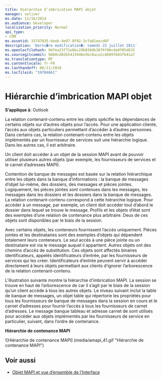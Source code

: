 ```yaml
---
title: Hiérarchie d’imbrication MAPI objet
manager: soliver
ms.date: 11/16/2014
ms.audience: Developer
localization_priority: Normal
api_type:
- COM
ms.assetid: 33747835-6eeb-4e07-8f92-3cfa81eecd0f
description: 'Derni�re modification�: samedi 23 juillet 2011'
ms.openlocfilehash: 94fea23f71e6bc29b038db38f6f06cda0f85d635
ms.sourcegitcommit: 9d60cd82b5413446e5bc8ace2cd689f683fb41a7
ms.translationtype: MT
ms.contentlocale: fr-FR
ms.lasthandoff: 06/11/2018
ms.locfileid: "19784661"
---
```

# <a name="mapi-object-containment-hierarchy"></a>Hiérarchie d’imbrication MAPI objet
  
**S’applique à**: Outlook 
  
La relation contenant-contenu entre les objets spécifie les dépendances de certains objets sur d’autres objets pour l’accès. Pour une application cliente, l’accès aux objets particuliers permettant d’accéder à d’autres personnes. Dans certains cas, la relation contenant-contenu entre les objets implémentés par un fournisseur de services suit une hiérarchie logique. Dans les autres cas, il est arbitraire. 
  
Un client doit accéder à un objet de la session MAPI avant de pouvoir utiliser plusieurs autres objets (par exemple, les fournisseurs de services et le carnet d’adresses MAPI).
  
Contention de banque de messages est basée sur la relation hiérarchique entre les objets dans la banque d’informations : la banque de messages d’objet lui-même, des dossiers, des messages et pièces jointes. Logiquement, les pièces jointes sont contenues dans les messages, les messages dans les dossiers et les dossiers dans la banque de messages. La relation contenant-contenu correspond à cette hiérarchie logique. Pour accéder à un message, par exemple, un client doit accéder tout d’abord le dossier dans lequel se trouve le message. Profils et les objets d’état sont des exemples d’une relation de contenance plus arbitraire. Deux de ces objets sont disponibles par le biais de la session. 
  
Avec certains objets, les conteneurs fournissent l’accès uniquement. Pièces jointes et les destinataires sont des exemples d’objets qui dépendent totalement leurs conteneurs. Le seul accès à une pièce jointe ou un destinataire est via le message auquel il appartient. Autres objets ont des chemins d’accès de substitution. Ces objets sont affectés binaires identificateurs, appelés identificateurs d’entrée, par les fournisseurs de services qui les créer. Identificateurs d’entrée peuvent servir à accéder directement à leurs objets permettant aux clients d’ignorer l’arborescence de la relation contenant-contenu. 
  
L’illustration suivante montre la hiérarchie d’imbrication MAPI. La session se trouve en haut de l’arborescence de car il s’agit par le biais de la session qu’un client accède à tous les autres objets. Le niveau suivant inclut la table de banque de messages, un objet table qui répertorie les propriétés pour tous les fournisseurs de banque de messages dans la session en cours et le carnet d’adresses pour fournir l’accès à tous les fournisseurs de carnet d’adresses. Le message banque tableau et adresse carnet de sont utilisés pour accéder aux objets implémentés par les fournisseurs de service en particulier, suivant, dans l’ordre de contenance.
  
**Hiérarchie de contenance MAPI**
  
![Hiérarchie de contenance MAPI] (media/amapi_41.gif "Hiérarchie de contenance MAPI")
  
## <a name="see-also"></a>Voir aussi

- [Objet MAPI et vue d’ensemble de l’Interface](mapi-object-and-interface-overview.md)

